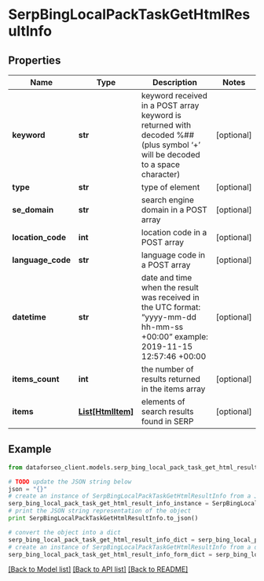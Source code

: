 # SerpBingLocalPackTaskGetHtmlResultInfo


## Properties

Name | Type | Description | Notes
------------ | ------------- | ------------- | -------------
**keyword** | **str** | keyword received in a POST array keyword is returned with decoded %## (plus symbol ‘+’ will be decoded to a space character) | [optional] 
**type** | **str** | type of element | [optional] 
**se_domain** | **str** | search engine domain in a POST array | [optional] 
**location_code** | **int** | location code in a POST array | [optional] 
**language_code** | **str** | language code in a POST array | [optional] 
**datetime** | **str** | date and time when the result was received in the UTC format: “yyyy-mm-dd hh-mm-ss +00:00” example: 2019-11-15 12:57:46 +00:00 | [optional] 
**items_count** | **int** | the number of results returned in the items array | [optional] 
**items** | [**List[HtmlItem]**](HtmlItem.md) | elements of search results found in SERP | [optional] 

## Example

```python
from dataforseo_client.models.serp_bing_local_pack_task_get_html_result_info import SerpBingLocalPackTaskGetHtmlResultInfo

# TODO update the JSON string below
json = "{}"
# create an instance of SerpBingLocalPackTaskGetHtmlResultInfo from a JSON string
serp_bing_local_pack_task_get_html_result_info_instance = SerpBingLocalPackTaskGetHtmlResultInfo.from_json(json)
# print the JSON string representation of the object
print SerpBingLocalPackTaskGetHtmlResultInfo.to_json()

# convert the object into a dict
serp_bing_local_pack_task_get_html_result_info_dict = serp_bing_local_pack_task_get_html_result_info_instance.to_dict()
# create an instance of SerpBingLocalPackTaskGetHtmlResultInfo from a dict
serp_bing_local_pack_task_get_html_result_info_form_dict = serp_bing_local_pack_task_get_html_result_info.from_dict(serp_bing_local_pack_task_get_html_result_info_dict)
```
[[Back to Model list]](../README.md#documentation-for-models) [[Back to API list]](../README.md#documentation-for-api-endpoints) [[Back to README]](../README.md)



